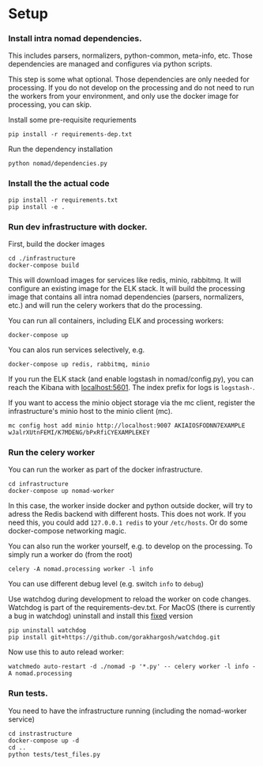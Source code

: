 # Setup

### Install intra nomad dependencies.
This includes parsers, normalizers, python-common, meta-info, etc.
Those dependencies are managed and configures via python scripts.

This step is some what optional. Those dependencies are only needed for processing.
If you do not develop on the processing and do not need to run the workers from
your environment, and only use the docker image for processing, you can skip.

Install some pre-requisite requriements
```
pip install -r requirements-dep.txt
```

Run the dependency installation
```
python nomad/dependencies.py
```

### Install the the actual code

```
pip install -r requirements.txt
pip install -e .
```

### Run dev infrastructure with docker.
First, build the docker images
```
cd ./infrastructure
docker-compose build
```

This will download images for services like redis, minio, rabbitmq. It will configure
an existing image for the ELK stack. It will build the processing image that contains
all intra nomad dependencies (parsers, normalizers, etc.) and will run the celery workers
that do the processing.

You can run all containers, including ELK and processing workers:
```
docker-compose up
```

You can alos run services selectively, e.g.
```
docker-compose up redis, rabbitmq, minio
```

If you run the ELK stack (and enable logstash in nomad/config.py),
you can reach the Kibana with [localhost:5601](http://localhost:5601).
The index prefix for logs is `logstash-`.

If you want to access the minio object storage via the mc client, register the
infrastructure's minio host to the minio client (mc).
```
mc config host add minio http://localhost:9007 AKIAIOSFODNN7EXAMPLE wJalrXUtnFEMI/K7MDENG/bPxRfiCYEXAMPLEKEY
```

### Run the celery worker
You can run the worker as part of the docker infrastructure.
```
cd infrastructure
docker-compose up nomad-worker
```
In this case, the worker inside docker and python outside docker, will try to adress
the Redis backend with different hosts. This does not work. If you need this, you
could add `127.0.0.1 redis` to your `/etc/hosts`. Or do some docker-compose networking
magic.

You can also run the worker yourself, e.g. to develop on the processing. To simply
run a worker do (from the root)
```
celery -A nomad.processing worker -l info
```
You can use different debug level (e.g. switch `info` to `debug`)

Use watchdog during development to reload the worker on code changes.
Watchdog is part of the requirements-dev.txt. For MacOS (there is currently a bug in watchdog)
uninstall and install this [fixed](https://github.com/gorakhargosh/watchdog/issues/330) version
```
pip uninstall watchdog
pip install git+https://github.com/gorakhargosh/watchdog.git
```

Now use this to auto relead worker:
```
watchmedo auto-restart -d ./nomad -p '*.py' -- celery worker -l info -A nomad.processing
```

### Run tests.
You need to have the infrastructure running (including the nomad-worker service)
```
cd instrastructure
docker-compose up -d
cd ..
python tests/test_files.py
```
